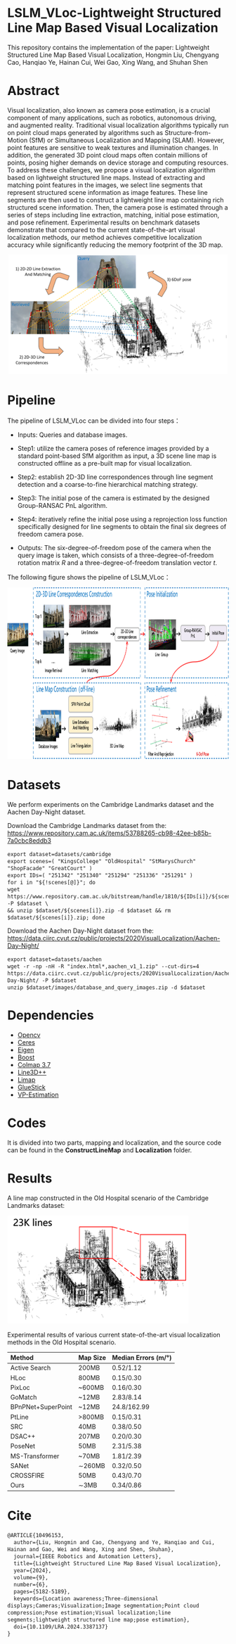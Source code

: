 # LSLM_VLoc-Lightweight Structured Line Map Based Visual Localization
This repository contains the implementation of the paper: Lightweight Structured Line Map Based Visual Localization, Hongmin Liu, Chengyang Cao, Hanqiao Ye, Hainan Cui, Wei Gao, Xing Wang, and Shuhan Shen
# Abstract
Visual localization, also known as camera pose estimation, is a crucial component of many applications, such as robotics, autonomous driving, and augmented reality. Traditional visual localization algorithms typically run on point cloud maps generated by algorithms such as Structure-from-Motion (SfM) or Simultaneous Localization and Mapping (SLAM). However, point features are sensitive to weak textures and illumination changes. In addition, the generated 3D point cloud maps often contain millions of points, posing higher demands on device storage and computing resources. To address these challenges, we propose a visual localization algorithm based on lightweight structured line maps. Instead of extracting and matching point features in the images, we select line segments that represent structured scene information as image features. These line segments are then used to construct a lightweight line map containing rich structured scene information. Then, the camera pose is estimated through a series of steps including line extraction, matching, initial pose estimation, and pose refinement. Experimental results on benchmark datasets demonstrate that compared to the current state-of-the-art visual localization methods, our method achieves competitive localization accuracy while significantly reducing the memory footprint of the 3D map.
<p align="center">
  <img src="https://github.com/3dv-casia/LSLM_VLoc/blob/main/images/LSLM-VLoc.png" alt="LSLM-VLoc" width="500" height="272">
</p>


# Pipeline
The pipeline of LSLM_VLoc can be divided into four steps：

* Inputs: Queries and database images.

* Step1: utilize the camera poses of reference images provided by a standard point-based SfM algorithm as input, a 3D scene line map is constructed offline as a pre-built map for visual localization.

* Step2: establish 2D-3D line correspondences through line segment detection and a coarse-to-fine hierarchical matching strategy.

* Step3: The initial pose of the camera is estimated by the designed Group-RANSAC PnL algorithm.

* Step4: iteratively refine the initial pose using a reprojection loss function specifically designed for line segments to obtain the final six degrees of freedom camera pose.

* Outputs: The six-degree-of-freedom pose of the camera when the query image is taken, which consists of a three-degree-of-freedom rotation matrix _R_ and a three-degree-of-freedom translation vector _t_.

The following figure shows the pipeline of LSLM_VLoc：

<p align="center">
  <img src="https://github.com/3dv-casia/LSLM_VLoc/blob/main/images/pipeline.png" alt="pipeline" width="992" height="390">
</p>

# Datasets
We perform experiments on the Cambridge Landmarks dataset and the Aachen Day-Night dataset.

Download the Cambridge Landmarks dataset from the: https://www.repository.cam.ac.uk/items/53788265-cb98-42ee-b85b-7a0cbc8eddb3

```
export dataset=datasets/cambridge
export scenes=( "KingsCollege" "OldHospital" "StMarysChurch" "ShopFacade" "GreatCourt" )
export IDs=( "251342" "251340" "251294" "251336" "251291" )
for i in "${!scenes[@]}"; do
wget https://www.repository.cam.ac.uk/bitstream/handle/1810/${IDs[i]}/${scenes[i]}.zip -P $dataset \
&& unzip $dataset/${scenes[i]}.zip -d $dataset && rm $dataset/${scenes[i]}.zip; done
```

Download the Aachen Day-Night dataset from the: https://data.ciirc.cvut.cz/public/projects/2020VisualLocalization/Aachen-Day-Night/
```
export dataset=datasets/aachen
wget -r -np -nH -R "index.html*,aachen_v1_1.zip" --cut-dirs=4  https://data.ciirc.cvut.cz/public/projects/2020VisualLocalization/Aachen-Day-Night/ -P $dataset
unzip $dataset/images/database_and_query_images.zip -d $dataset
```
# Dependencies

* [Opencv](https://opencv.org/)
* [Ceres](http://ceres-solver.org/)
* [Eigen](https://eigen.tuxfamily.org/index.php?title=Main_Page)
* [Boost](https://www.boost.org/)
* [Colmap 3.7](https://colmap.github.io/)
* [Line3D++](https://github.com/manhofer/Line3Dpp)
* [Limap](https://github.com/cvg/limap)
* [GlueStick](https://github.com/cvg/GlueStick)
* [VP-Estimation](https://github.com/cvg/VP-Estimation-with-Prior-Gravity)

# Codes

It is divided into two parts, mapping and localization, and the source code can be found in the **ConstructLineMap** and **Localization** folder.

# Results

A line map constructed in the Old Hospital scenario of the Cambridge Landmarks dataset:

<p align="left">
  <img src="https://github.com/3dv-casia/LSLM_VLoc/blob/main/images/LineMap.png" alt="LineMap" width="413" height="246">
</p>

Experimental results of various current state-of-the-art visual localization methods in the Old Hospital scenario.

Method | Map Size | Median  Errors (m/°)
|:---|:---|:---|
| Active Search   | 200MB   | 0.52/1.12   |
| HLoc   | 800MB   | 0.15/0.30   |
| PixLoc   | ~600MB   | 0.16/0.30   |
| GoMatch   | ~12MB   | 2.83/8.14   |
| BPnPNet+SuperPoint  | ~12MB   |24.8/162.99  |
| PtLine   | >800MB   | 0.15/0.31   |
| SRC   | 40MB   | 0.38/0.50   |
| DSAC++   | 207MB   | 0.20/0.30   |
| PoseNet   | 50MB   | 2.31/5.38   |
| MS-Transformer   |  ~70MB   | 1.81/2.39   |
| SANet   |  ∼260MB   | 0.32/0.50   |
| CROSSFIRE  |  50MB   | 0.43/0.70   |
| Ours   |  ∼3MB   | 0.34/0.86   |

# Cite
```
@ARTICLE{10496153,
  author={Liu, Hongmin and Cao, Chengyang and Ye, Hanqiao and Cui, Hainan and Gao, Wei and Wang, Xing and Shen, Shuhan},
  journal={IEEE Robotics and Automation Letters}, 
  title={Lightweight Structured Line Map Based Visual Localization}, 
  year={2024},
  volume={9},
  number={6},
  pages={5182-5189},
  keywords={Location awareness;Three-dimensional displays;Cameras;Visualization;Image segmentation;Point cloud compression;Pose estimation;Visual localization;line segments;lightweight structured line map;pose estimation},
  doi={10.1109/LRA.2024.3387137}
}
```
